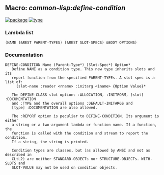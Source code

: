 ## Macro: ***common-lisp:define-condition***
[![package](https://img.shields.io/badge/Package-COMMON--LISP-5f9ea0.svg?style=social&colorA=999999)](../) [![type](https://img.shields.io/badge/Type-Macro-5f9ea0.svg?style=social&colorA=999999)](../#macro) 
### Lambda list
```
(NAME (&REST PARENT-TYPES) (&REST SLOT-SPECS) &BODY OPTIONS)
```
### Documentation
```
DEFINE-CONDITION Name (Parent-Type*) (Slot-Spec*) Option*
   Define NAME as a condition type. This new type inherits slots and its
   report function from the specified PARENT-TYPEs. A slot spec is a list of:
     (slot-name :reader <rname> :initarg <iname> {Option Value}*

   The DEFINE-CLASS slot options :ALLOCATION, :INITFORM, [slot] :DOCUMENTATION
   and :TYPE and the overall options :DEFAULT-INITARGS and
   [type] :DOCUMENTATION are also allowed.

   The :REPORT option is peculiar to DEFINE-CONDITION. Its argument is either
   a string or a two-argument lambda or function name. If a function, the
   function is called with the condition and stream to report the condition.
   If a string, the string is printed.

   Condition types are classes, but (as allowed by ANSI and not as described in
   CLtL2) are neither STANDARD-OBJECTs nor STRUCTURE-OBJECTs. WITH-SLOTS and
   SLOT-VALUE may not be used on condition objects.
```
